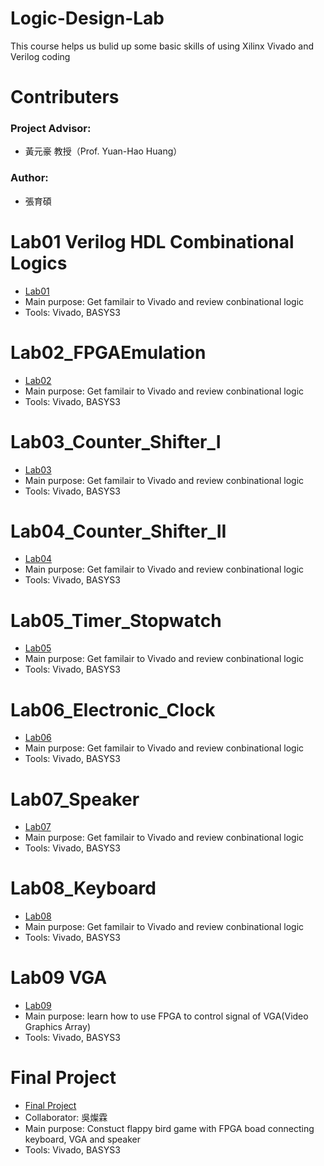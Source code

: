 # Logic-Design-Lab
This course helps us bulid up some basic skills of using Xilinx Vivado and Verilog coding

# Contributers
### Project Advisor:  
- 黃元豪 教授（Prof. Yuan-Hao Huang）
### Author:
- 張育碩

# Lab01 Verilog HDL Combinational Logics
- [Lab01](https://github.com/SamChang03/Logic-Design-Lab/tree/main/Lab01)
- Main purpose: Get familair to Vivado and review conbinational logic
- Tools: Vivado, BASYS3

# Lab02_FPGAEmulation
- [Lab02](https://github.com/SamChang03/Logic-Design-Lab/tree/main/Lab02)
- Main purpose: Get familair to Vivado and review conbinational logic
- Tools: Vivado, BASYS3

# Lab03_Counter_Shifter_I
- [Lab03](https://github.com/SamChang03/Logic-Design-Lab/tree/main/Lab03)
- Main purpose: Get familair to Vivado and review conbinational logic
- Tools: Vivado, BASYS3

# Lab04_Counter_Shifter_II
- [Lab04](https://github.com/SamChang03/Logic-Design-Lab/tree/main/Lab04)
- Main purpose: Get familair to Vivado and review conbinational logic
- Tools: Vivado, BASYS3

# Lab05_Timer_Stopwatch
- [Lab05](https://github.com/SamChang03/Logic-Design-Lab/tree/main/Lab05)
- Main purpose: Get familair to Vivado and review conbinational logic
- Tools: Vivado, BASYS3

# Lab06_Electronic_Clock
- [Lab06](https://github.com/SamChang03/Logic-Design-Lab/tree/main/Lab06)
- Main purpose: Get familair to Vivado and review conbinational logic
- Tools: Vivado, BASYS3

# Lab07_Speaker
- [Lab07](https://github.com/SamChang03/Logic-Design-Lab/tree/main/Lab07)
- Main purpose: Get familair to Vivado and review conbinational logic
- Tools: Vivado, BASYS3

# Lab08_Keyboard
- [Lab08](https://github.com/SamChang03/Logic-Design-Lab/tree/main/Lab08)
- Main purpose: Get familair to Vivado and review conbinational logic
- Tools: Vivado, BASYS3

# Lab09 VGA
- [Lab09](https://github.com/SamChang03/Logic-Design-Lab/tree/main/Lab09)
- Main purpose: learn how to use FPGA to control signal of VGA(Video Graphics Array)
- Tools: Vivado, BASYS3

# Final Project
- [Final Project](https://github.com/SamChang03/Logic-Design-Lab/tree/main/Final%20Project)
- Collaborator: 吳燦霖
- Main purpose: Constuct flappy bird game with FPGA boad connecting keyboard, VGA and speaker
- Tools: Vivado, BASYS3
